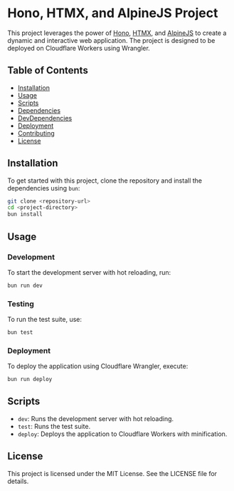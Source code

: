 # Hono, HTMX, and AlpineJS Project

This project leverages the power of [Hono](https://hono.dev/), [HTMX](https://htmx.org/), and [AlpineJS](https://alpinejs.dev/) to create a dynamic and interactive web application. The project is designed to be deployed on Cloudflare Workers using Wrangler.

## Table of Contents

- [Installation](#installation)
- [Usage](#usage)
- [Scripts](#scripts)
- [Dependencies](#dependencies)
- [DevDependencies](#devdependencies)
- [Deployment](#deployment)
- [Contributing](#contributing)
- [License](#license)

## Installation

To get started with this project, clone the repository and install the dependencies using `bun`:

```bash
git clone <repository-url>
cd <project-directory>
bun install
```

## Usage

### Development

To start the development server with hot reloading, run:

```bash
bun run dev
```

### Testing

To run the test suite, use:

```bash
bun test
```

### Deployment

To deploy the application using Cloudflare Wrangler, execute:

```bash
bun run deploy
```

## Scripts

- `dev`: Runs the development server with hot reloading.
- `test`: Runs the test suite.
- `deploy`: Deploys the application to Cloudflare Workers with minification.

## License

This project is licensed under the MIT License. See the LICENSE file for details.
